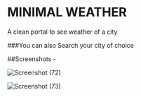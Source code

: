 # MINIMAL WEATHER
A clean portal to see weather of a city

###You can also Search your city of choice 

##Screenshots -

![Screenshot (72)](https://user-images.githubusercontent.com/100792085/226985536-89214b93-3439-44b9-8848-bcfbfd3547ec.png)

![Screenshot (73)](https://user-images.githubusercontent.com/100792085/226985575-c974a6fb-11cf-4a44-a7ab-4e591f8144e6.png)

